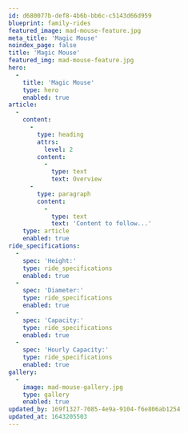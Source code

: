 ```yaml
---
id: d680077b-def8-4b6b-bb6c-c5143d66d959
blueprint: family-rides
featured_image: mad-mouse-feature.jpg
meta_title: 'Magic Mouse'
noindex_page: false
title: 'Magic Mouse'
featured_img: mad-mouse-feature.jpg
hero:
  -
    title: 'Magic Mouse'
    type: hero
    enabled: true
article:
  -
    content:
      -
        type: heading
        attrs:
          level: 2
        content:
          -
            type: text
            text: Overview
      -
        type: paragraph
        content:
          -
            type: text
            text: 'Content to follow...'
    type: article
    enabled: true
ride_specifications:
  -
    spec: 'Height:'
    type: ride_specifications
    enabled: true
  -
    spec: 'Diameter:'
    type: ride_specifications
    enabled: true
  -
    spec: 'Capacity:'
    type: ride_specifications
    enabled: true
  -
    spec: 'Hourly Capacity:'
    type: ride_specifications
    enabled: true
gallery:
  -
    image: mad-mouse-gallery.jpg
    type: gallery
    enabled: true
updated_by: 169f1327-7085-4e9a-9104-f6e806ab1254
updated_at: 1643205503
---
```

